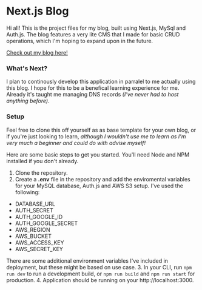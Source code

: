 # Next.js Blog

Hi all! This is the project files for my blog, built using Next.js, MySql and Auth.js. The blog features a very lite CMS that I made for basic CRUD operations, which I'm hoping to expand upon in the future.

[Check out my blog here!](https://blog.jordantate.dev)

### What's Next?

I plan to continously develop this application in parralel to me actually using this blog. I hope for this to be a benefical learning experience for me. Already it's taught me managing DNS records _(I've never had to host anything before)_.

### Setup

Feel free to clone this off yourself as as base template for your own blog, or if you're just looking to learn, _although I wouldn't use me to learn as I'm very much a beginner and could do with advise myself!_

Here are some basic steps to get you started. You'll need Node and NPM installed if you don't already.

1. Clone the repository.
2. Create a **.env** file in the repository and add the enviromental variables for your MySQL database, Auth.js and AWS S3 setup. I've used the following:

- DATABASE_URL
- AUTH_SECRET
- AUTH_GOOGLE_ID
- AUTH_GOOGLE_SECRET
- AWS_REGION
- AWS_BUCKET
- AWS_ACCESS_KEY
- AWS_SECRET_KEY

There are some additional environment variables I've included in deployment, but these might be based on use case. 3. In your CLI, run `npm run dev` to run a development build, or `npm run build` and `npm run start` for production. 4. Application should be running on your http://localhost:3000.
